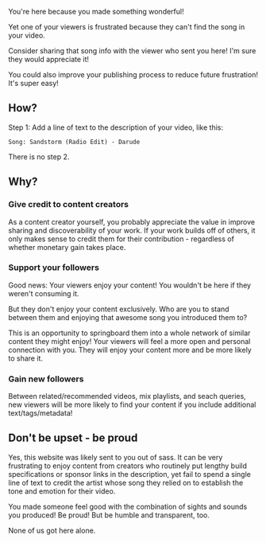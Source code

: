 You're here because you made something wonderful!

Yet one of your viewers is frustrated because they can't find the song in your video.

Consider sharing that song info with the viewer who sent you here!  I'm sure they would appreciate it!

You could also improve your publishing process to reduce future frustration!  It's super easy!


## How?

Step 1: Add a line of text to the description of your video, like this:

````
Song: Sandstorm (Radio Edit) - Darude
````

There is no step 2.


## Why?

### Give credit to content creators

As a content creator yourself, you probably appreciate the value in improve sharing and discoverability of your work.  If your work builds off of others, it only makes sense to credit them for their contribution - regardless of whether monetary gain takes place.

### Support your followers

Good news: Your viewers enjoy your content!  You wouldn't be here if they weren't consuming it.

But they don't enjoy your content exclusively.  Who are you to stand between them and enjoying that awesome song you introduced them to?

This is an opportunity to springboard them into a whole network of similar content they might enjoy!  Your viewers will feel a more open and personal connection with you.  They will enjoy your content more and be more likely to share it.

### Gain new followers

Between related/recommended videos, mix playlists, and seach queries, new viewers will be more likely to find your content if you include additional text/tags/metadata!

## Don't be upset - be proud

Yes, this website was likely sent to you out of sass.  It can be very frustrating to enjoy content from creators who routinely put lengthy build specifications or sponsor links in the description, yet fail to spend a single line of text to credit the artist whose song they relied on to establish the tone and emotion for their video.

You made someone feel good with the combination of sights and sounds you produced!  Be proud!  But be humble and transparent, too.

None of us got here alone.
